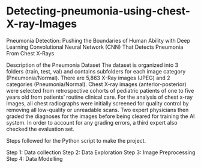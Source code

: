 # Detecting-pneumonia-using-chest-X-ray-Images
Pneumonia Detection: Pushing the Boundaries of Human Ability with Deep Learning
Convolutional Neural Network (CNN) That Detects Pneumonia From Chest X-Rays

Description of the Pneumonia Dataset
The dataset is organized into 3 folders (train, test, val) and contains subfolders for each image category (Pneumonia/Normal). There are 5,863 X-Ray images (JPEG) and 2 categories (Pneumonia/Normal). Chest X-ray images (anterior-posterior) were selected from retrospective cohorts of pediatric patients of one to five years old from patients’ routine clinical care. For the analysis of chest x-ray images, all chest radiographs were initially screened for quality control by removing all low-quality or unreadable scans. Two expert physicians then graded the diagnoses for the images before being cleared for training the AI system. In order to account for any grading errors, a third expert also checked the evaluation set.

Steps followed for the Python script to make the project.

Step 1: Data collection
Step 2: Data Exploration
Step 3: Image Preprocessing
Step 4: Data Modelling

